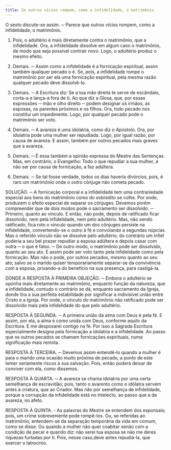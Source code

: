```yaml
---
title: Se outros vícios rompem, como a infidelidade, o matrimônio
---
```


O sexto discute-se assim. ─ Parece que outros vícios rompem, como a infidelidade, o matrimônio.  

1. Pois, o adultério é mais diretamente contra o matrimônio, que a infidelidade. Ora, a infidelidade dissolve em algum caso o matrimônio, de modo que seja possível contrair novo. Logo, o adultério produz o mesmo efeito.  

2. Demais. ─ Assim como a infidelidade é a fornicação espiritual, assim também qualquer pecado o é. Se, pois, a infidelidade rompe o matrimônio por ser ela uma fornicação espiritual, pela mesma razão qualquer pecado deve dissolvê-lo. 

3. Demais. ─ A Escritura diz: Se a tua mão direita te serve de escândalo, corta-a e lança-a fora de ti. Ao que diz a Glosa, que, por essas expressões ─ mão e olho direito ─ podem designar os irmãos, as esposas, os parentes próximos e os filhos. Ora, todo pecado nos constitui um impedimento. Logo, por qualquer pecado pode o matrimônio ser voto.  

4. Demais. ─ A avareza é uma idolatria, como diz o Apóstolo. Ora, por idolatria pode uma mulher ser repudiada. Logo, por igual razão, por causa de avareza. E assim, também por outros pecados mais graves que a avareza.  

5. Demais. ─ É essa também a opinião expressa do Mestre das Sentenças.  Mas, em contrário, o Evangelho: Todo o que repudiar a sua mulher, a não ser por causa de fornicação, a faz adúltera.  

2. Demais. ─ Se tal fosse verdade, todos os dias haveria divórcios, pois, é raro um matrimônio onde o outro cônjuge não cometa pecado.  

SOLUÇÃO. ─ A fornicação corporal e a infidelidade tem uma contrariedade especial aos bens do matrimônio como do sobredito se colhe. Por onde, produzem o efeito especial de separar os cônjuges. Devemos porém compreender que de dois modos pode o sacramento ser dissolvido. ─ Primeiro, quanto ao vínculo. E então, não pode, depois de ratificado ficar dissolvido, nem pela infidelidade, nem pelo adultério. Mas, não sendo ratificado, fica roto o vínculo quando um dos cônjuges persiste na infidelidade, convertendo-se o outro à fé e convolando a segundas núpcias. Mas o referido vínculo não se dissolve pelo adultério; do contrário um infiel poderia a seu bel prazer repudiar a esposa adúltera e depois casar com outra ─ o que é falso. ─ De outro modo, o matrimônio pode ser dissolvido, quanto ao seu ato. E assim pode ser voto tanto pela infidelidade como pela fornicação. Mas não o pode, por outros pecados, mesmo quanto ao seu ato; salvo se o marido quiser temporariamente separar-se da convivência com a esposa, privando-a do benefício na sua presença, para castigá-la.  

DONDE A RESPOSTA À PRIMEIRA OBJEÇÃO. ─ Embora o adultério se oponha mais diretamente ao matrimônio, enquanto função da natureza, que a infidelidade, contudo o contrário se dá, enquanto sacramento da Igreja, donde tira a sua perfeita estabilidade por significar a indivisível união entre Cristo e a Igreja. Por onde, o vínculo do matrimônio não ratificado pode ser dissolvido mais pela infidelidade do que pelo adultério.  

RESPOSTA À SEGUNDA. ─ A primeira união da alma com Deus é pela fé. E assim, por ela, a alma é como unida com Deus, conforme aquilo da Escritura. E me desposarei contigo na fé. Por isso a Sagrada Escritura especialmente designa pela fornicação a idolatria e a infidelidade. Ao passo que os outros pecados se chamam fornicações espirituais, numa significação mais remota.  

RESPOSTA À TERCEIRA. ─ Devemos assim entendê-lo quando a mulher é para o marido uma ocasião muito próxima de pecado, a ponto de este temer seriamente riscos à sua salvação. Pois, então poderá deixar de conviver com ela, como dissemos.  

RESPOSTA À QUARTA. ─ A avareza se chama idolatria por uma certa semelhança de escravidão; pois, tanto o avarento como o idólatra servem antes à criatura, que ao Criador. Mas não por semelhança de infidelidade, porque a corrupção da infidelidade está no intelecto, ao passo que a da avareza, no afeto.  

RESPOSTA À QUINTA. - As palavras do Mestre se entendem dos esponsais; pois, um crime sobreveniente pode rompê-los. Ou, se referidas ao matrimônio, entendem-se da separação temporária da vida em comum, como se disse. Ou quando a mulher não quer coabitar senão com a condição de pecar e quando diz: não serei tua esposa se não me deres riquezas furtadas por ti. Pois, nesse caso,deve antes repudiá-la, que exercer o latrocínio.